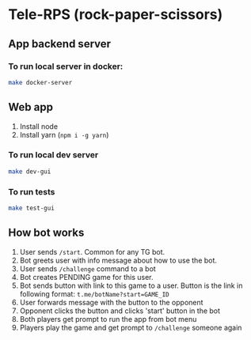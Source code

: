 # Tele-RPS (rock-paper-scissors)

## App backend server

### To run local server in docker:

```bash
make docker-server
```

## Web app

1. Install node
2. Install yarn (`npm i -g yarn`)

### To run local dev server

```bash
make dev-gui
```

### To run tests

```bash
make test-gui
```

## How bot works
1. User sends `/start`. Common for any TG bot.
2. Bot greets user with info message about how to use the bot.
3. User sends `/challenge` command to a bot
4. Bot creates PENDING game for this user.
5. Bot sends button with link to this game to a user. Button is the link in following format: `t.me/botName?start=GAME_ID`
6. User forwards message with the button to the opponent
7. Opponent clicks the button and clicks 'start' button in the bot
8. Both players get prompt to run the app from bot menu
9. Players play the game and get prompt to `/challenge` someone again
